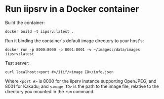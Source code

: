 # Run iipsrv in a Docker container

Build the container:

```
docker build -t iipsrv:latest .
```

Run it binding the container's default image directory to your host's:

```
docker run -p 8000:8000 -p 8001:8001 -v ~/images:/data/images iipsrv:latest
```

Test server:

```
curl localhost:<port #>/iiif/<image ID>/info.json
```

Where `<port #>` is 8000 for the iipsrv instance supporting OpenJPEG, and 8001
for Kakadu; and `<image ID>` is the path to the image file, relative to the
directory you mounted in the `run` command.
